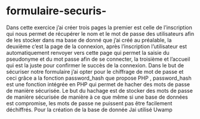 # formulaire-securis-
Dans cette exercice j’ai créer trois pages la premier est celle de l’inscription qui nous permet de récupérer le nom et le mot de passe des utilisateurs afin de les stocker dans ma base de donné que j’ai créé au préalable, la deuxième c’est la page de la connexion, après l’inscription l’utilisateur est automatiquement renvoyer vers cette page qui permet la saisie du pseudonyme et du mot passe afin de se connecter, la troisième et l’accueil qui est la juste pour confirmer le succès de la connexion.
Dans le but de sécuriser notre formulaire j’ai opter pour le chiffrage de mot de passe et ceci grâce a la fonction password_hash que propose PHP , password_hash est une fonction intégrée en PHP qui permet de hacher des mots de passe de manière sécurisée. Le but du hachage est de stocker des mots de passe de manière sécurisée de manière à ce que même si une base de données est compromise, les mots de passe ne puissent pas être facilement déchiffrés. 
Pour la création de la base de donnée Jai utilisé Uwamp
